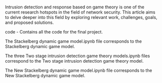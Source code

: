 Intrusion detection and response based on game theory is one of the current research hotspots in the field of network security. This article aims to delve deeper into this field by exploring relevant work, challenges, goals, and proposed solutions.

code - Contains all the code for the final project.

The Stackelberg dynamic game model.ipynb file corresponds to the Stackelberg dynamic game model.

The three Two stage intrusion detection game theory models.ipynb files correspond to the Two stage intrusion detection game theory model.

The New Stackelberg dynamic game model.ipynb file corresponds to the New Stackelberg dynamic game model.


